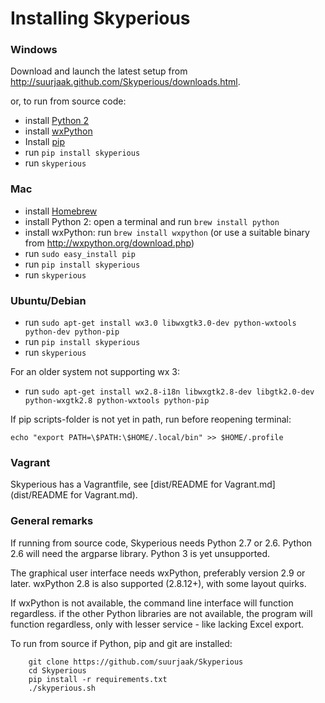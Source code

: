 Installing Skyperious
=====================

### Windows ###

Download and launch the latest setup from
http://suurjaak.github.com/Skyperious/downloads.html.

or, to run from source code:
* install [Python 2](https://www.python.org/downloads/)
* install [wxPython](http://wxpython.org/download.php)
* Install [pip](https://pip.pypa.io/en/latest/installing.html)
* run `pip install skyperious`
* run `skyperious`


### Mac ###

* install [Homebrew](http://brew.sh)
* install Python 2: open a terminal and run `brew install python`
* install wxPython: run `brew install wxpython`
  (or use a suitable binary from http://wxpython.org/download.php)
* run `sudo easy_install pip`
* run `pip install skyperious`
* run `skyperious`


### Ubuntu/Debian ###

* run `sudo apt-get install wx3.0 libwxgtk3.0-dev python-wxtools python-dev python-pip`
* run `pip install skyperious`
* run `skyperious`

For an older system not supporting wx 3:
* run `sudo apt-get install wx2.8-i18n libwxgtk2.8-dev libgtk2.0-dev python-wxgtk2.8 python-wxtools python-pip`

If pip scripts-folder is not yet in path, run before reopening terminal:

`echo "export PATH=\$PATH:\$HOME/.local/bin" >> $HOME/.profile`


### Vagrant ###

Skyperious has a Vagrantfile, see
[dist/README for Vagrant.md](dist/README for Vagrant.md).


### General remarks ###

If running from source code, Skyperious needs Python 2.7 or 2.6.
Python 2.6 will need the argparse library. Python 3 is yet unsupported.

The graphical user interface needs wxPython, preferably version 2.9 or later.
wxPython 2.8 is also supported (2.8.12+), with some layout quirks.

If wxPython is not available, the command line interface will function regardless.
if the other Python libraries are not available, the program will function 
regardless, only with lesser service - like lacking Excel export.

To run from source if Python, pip and git are installed:

```
    git clone https://github.com/suurjaak/Skyperious
    cd Skyperious
    pip install -r requirements.txt
    ./skyperious.sh
```
